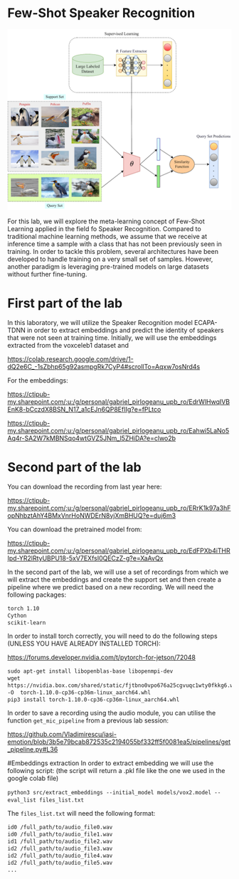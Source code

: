# Few-Shot Speaker Recognition

![alt text](https://github.com/gabitza-tech/iasi_lab_sr/blob/main/few-shot.png?raw=true)

For this lab, we will explore the meta-learning concept of Few-Shot Learning applied in the field fo Speaker Recognition. Compared to traditional machine learning methods, we assume that we receive at inference time a sample with a class that has not been previously seen in training. In order to tackle this problem, several architectures have been developed to handle training on a very small set of samples. However, another paradigm is leveraging pre-trained models on large datasets without further fine-tuning.

# First part of the lab
In this laboratory, we will utilize the Speaker Recognition model ECAPA-TDNN in order to extract embeddings and predict the identity of speakers that were not seen at training time. Initially, we will use the embeddings extracted from the voxceleb1 dataset and 

https://colab.research.google.com/drive/1-dQ2e6C_-1sZbhp65g92asmpgRk7CyP4#scrollTo=Aqxw7osNrd4s

For the embeddings:

https://ctipub-my.sharepoint.com/:u:/g/personal/gabriel_pirlogeanu_upb_ro/EdrWlHwqIVBEnK8-bCczdX8BSN_N17_a1cEJn6QP8EfIIg?e=fPLtco

https://ctipub-my.sharepoint.com/:u:/g/personal/gabriel_pirlogeanu_upb_ro/Eahwi5LaNo5Aq4r-SA2W7kMBNSqo4wtGVZ5JNm_l5ZHiDA?e=clwo2b

# Second part of the lab
You can download the recording from last year here:

https://ctipub-my.sharepoint.com/:u:/g/personal/gabriel_pirlogeanu_upb_ro/ERrK1k97a3hFopNhbztAhY4BMxVnrHoNWDErN8vjXmBHUQ?e=duj6m3


You can download the pretrained model from:

https://ctipub-my.sharepoint.com/:u:/g/personal/gabriel_pirlogeanu_upb_ro/EdFPXb4iTHRIpd-YR2lRtyUBPU18-5xV7EXfsI0QECzZ-g?e=XaAvQx

In the second part of the lab, we will use a set of recordings from which we will extract the embeddings and create the support set and then create a pipeline where we predict based on a new recording. We will need the following packages:

```
torch 1.10
Cython
scikit-learn
```

In order to install torch correctly, you will need to do the following steps (UNLESS YOU HAVE ALREADY INSTALLED TORCH): 

https://forums.developer.nvidia.com/t/pytorch-for-jetson/72048

```
sudo apt-get install libopenblas-base libopenmpi-dev
wget https://nvidia.box.com/shared/static/fjtbno0vpo676a25cgvuqc1wty0fkkg6.whl -O  torch-1.10.0-cp36-cp36m-linux_aarch64.whl
pip3 install torch-1.10.0-cp36-cp36m-linux_aarch64.whl

```

In order to save a recording using the audio module, you can utilise the function `get_mic_pipeline` from a previous lab session:

https://github.com/Vladimirescu/iasi-emotion/blob/3b5e79bcab872535c2194055bf332ff5f0081ea5/pipelines/get_pipeline.py#L36

#Embeddings extraction
In order to extract embedding we will use the following script: (the script will return a .pkl file like the one we used in the google colab file)

`python3 src/extract_embeddings --initial_model models/vox2.model --eval_list files_list.txt`

The `files_list.txt` will need the following format:
```
id0 /full_path/to/audio_file0.wav
id0 /full_path/to/audio_file1.wav
id1 /full_path/to/audio_file2.wav
id2 /full_path/to/audio_file3.wav
id2 /full_path/to/audio_file4.wav
id2 /full_path/to/audio_file5.wav
...
```


